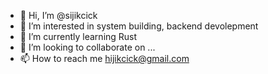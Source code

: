 - 👋 Hi, I’m @sijikcick
- 👀 I’m interested in system building, backend devolepment 
- 🌱 I’m currently learning Rust
- 💞️ I’m looking to collaborate on ...
- 📫 How to reach me hijikcick@gmail.com

<!---
sijikcick/sijikcick is a ✨ special ✨ repository because its `README.md` (this file) appears on your GitHub profile.
You can click the Preview link to take a look at your changes.
--->
